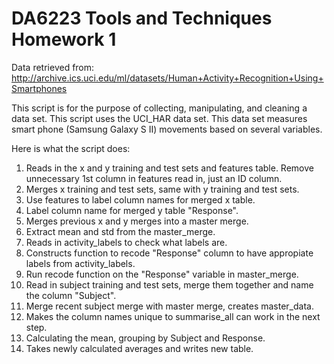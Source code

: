 # DA6223 Tools and Techniques Homework 1
Data retrieved from: http://archive.ics.uci.edu/ml/datasets/Human+Activity+Recognition+Using+Smartphones

This script is for the purpose of collecting, manipulating, and cleaning a data set.  This script uses the UCI_HAR data set.  This data set measures smart phone (Samsung Galaxy S II) movements based on several variables.  

Here is what the script does:
1. Reads in the x and y training and test sets and features table.  Remove unnecessary 1st column in features read in, just an ID column.  
2. Merges x training and test sets, same with y training and test sets.
3. Use features to label column names for merged x table.
4. Label column name for merged y table "Response".
5. Merges previous x and y merges into a master merge.
6. Extract mean and std from the master_merge.
7. Reads in activity_labels to check what labels are.
8. Constructs function to recode "Response" column to have appropiate labels from activity_labels.
9. Run recode function on the "Response" variable in master_merge.
10. Read in subject training and test sets, merge them together and name the column "Subject".
11. Merge recent subject merge with master merge, creates master_data.
12. Makes the column names unique to summarise_all can work in the next step.
13. Calculating the mean, grouping by Subject and Response.
14. Takes newly calculated averages and writes new table.
